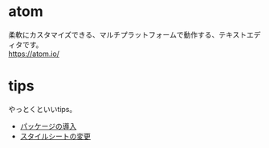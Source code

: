 # atom

柔軟にカスタマイズできる、マルチプラットフォームで動作する、テキストエディタです。  
https://atom.io/

# tips

やっとくといいtips。

* [パッケージの導入](atom_package.md)
* [スタイルシートの変更](atom_css.md)
